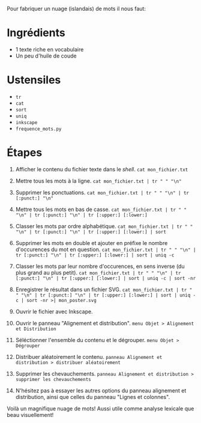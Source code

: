 Pour fabriquer un nuage (islandais) de mots il nous faut:

Ingrédients
===========

- 1 texte riche en vocabulaire
- Un peu d'huile de coude

Ustensiles
==========

- `tr`
- `cat`
- `sort`
- `uniq`
- `inkscape`
- `frequence_mots.py`

Étapes
======

01. Afficher le contenu du fichier texte dans le *shell*.
    `cat mon_fichier.txt`

02. Mettre tous les mots à la ligne.
    `cat mon_fichier.txt | tr " " "\n"`

03. Supprimer les ponctuations.
    `cat mon_fichier.txt | tr " " "\n" | tr [:punct:] "\n"`

04. Mettre tous les mots en bas de casse.
    `cat mon_fichier.txt | tr " " "\n" | tr [:punct:] "\n" | tr [:upper:] [:lower:]`

05. Classer les mots par ordre alphabétique.
    `cat mon_fichier.txt | tr " " "\n" | tr [:punct:] "\n" | tr [:upper:] [:lower:] | sort`

06. Supprimer les mots en double et ajouter en préfixe le nombre d'occurences du mot en question.
    `cat mon_fichier.txt | tr " " "\n" | tr [:punct:] "\n" | tr [:upper:] [:lower:] | sort | uniq -c`

07. Classer les mots par leur nombre d'occurences, en sens inverse (du plus grand au plus petit).
    `cat mon_fichier.txt | tr " " "\n" | tr [:punct:] "\n" | tr [:upper:] [:lower:] | sort | uniq -c | sort -nr`

08. Enregistrer le résultat dans un fichier SVG.
    `cat mon_fichier.txt | tr " " "\n" | tr [:punct:] "\n" | tr [:upper:] [:lower:] | sort | uniq -c | sort -nr >| mon_poster.svg`

09. Ouvrir le fichier avec Inkscape.

10. Ouvrir le panneau "Alignement et distribution".
    `menu Objet > Alignement et Distribution`

11. Séléctionner l'ensemble du contenu et le dégrouper.
    `menu Objet > Dégrouper`

12. Distribuer aléatoirement le contenu.
    `panneau Alignement et distribution > distribuer aléatoirement`

13. Supprimer les chevauchements.
    `panneau Alignement et distribution > supprimer les chevauchements`

14. N'hésitez pas à essayer les autres options du panneau alignement et
    distribution, ainsi que celles du panneau "Lignes et colonnes".

Voilà un magnifique nuage de mots! Aussi utile comme analyse lexicale que beau visuellement!

